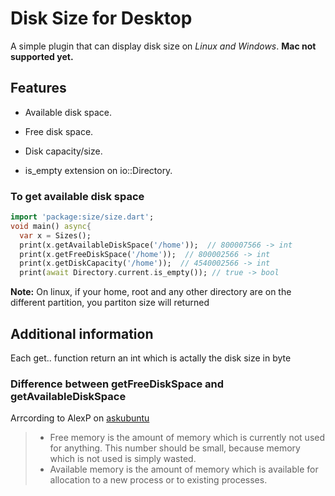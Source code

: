 <!-- 
This README describes the package. If you publish this package to pub.dev,
this README's contents appear on the landing page for your package.

For information about how to write a good package README, see the guide for
[writing package pages](https://dart.dev/guides/libraries/writing-package-pages). 

For general information about developing packages, see the Dart guide for
[creating packages](https://dart.dev/guides/libraries/create-library-packages)
and the Flutter guide for
[developing packages and plugins](https://flutter.dev/developing-packages). 
-->

# Disk Size for Desktop

A simple plugin that can display disk size on *Linux and Windows*.
**Mac not supported yet.**

## Features

* Available disk space.

* Free disk space.

* Disk capacity/size.

* is_empty extension on io::Directory.

### To get available disk space

```dart
import 'package:size/size.dart';
void main() async{
  var x = Sizes();
  print(x.getAvailableDiskSpace('/home'));  // 800007566 -> int
  print(x.getFreeDiskSpace('/home'));  // 800002566 -> int
  print(x.getDiskCapacity('/home'));  // 4540002566 -> int
  print(await Directory.current.is_empty()); // true -> bool
```

**Note:** On linux, if your home, root and any other directory are on the different partition, you partiton size will returned

## Additional information

Each get.. function return an int which is actally the disk size in byte

### Difference between getFreeDiskSpace and getAvailableDiskSpace

Arrcording to AlexP on [askubuntu](https://askubuntu.com/a/867073)

> * Free memory is the amount of memory which is currently not used for anything. This number should be small, because memory which is not used is simply wasted.
> * Available memory is the amount of memory which is available for allocation to a new process or to existing processes.
